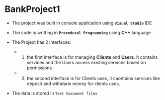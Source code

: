 # BankProject1

+ The project was built in console application using **`Visual Studio`** IDE

+ The code is writting in **`Procedural Programming`** using **C++** language

+ The Project has 2 interfaces:
  - 1. the first interface is for managing **Clients** and **Users**. It contains services and the Users access existing services based on permissions.
  - 2. the second interface is for Clients uses, it caontains services like deposit and withdarw money for clients uses.
   

+ The data is stored in `Text Document files`

